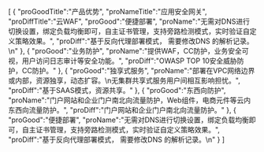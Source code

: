 [
	{
		"proGoodTitle":"产品优势",
		"proNameTitle":"应用安全网关",
		"proDiffTitle":"云WAF",
		"proGood":"便捷部署",
		"proName":"无需对DNS进行切换设置，绑定负载均衡即可，自主证书管理，支持旁路检测模式，实时验证自定义策略效果。",
		"proDiff":"基于反向代理部署模式， 需要修改DNS 的解析记录。\n"
	},
	{
		"proGood":"业务防护",
		"proName":"提供WAF，CC防护，业务安全可视，用户访问日志审计等安全功能。",
		"proDiff":"OWASP TOP 10安全威胁防护，CC防护。"
	},
	{
		"proGood":"独享式服务",
		"proName":"部署在VPC网络边界或内部，资源独享，动态扩容。\n无集群共享式服务用户间相互影响担忧。",
		"proDiff":"基于SAAS模式，资源共享。"
	},
	{
		"proGood":"东西向防护",
		"proName":"门户网站和企业门户南北向流量防护，Web组件，电商元件等云内东西向流量防护。",
		"proDiff":"门户网站和企业门户南北向流量防护。"
	},
	{
		"proGood":"便捷部署",
		"proName":"无需对DNS进行切换设置，绑定负载均衡即可，自主证书管理，支持旁路检测模式，实时验证自定义策略效果。",
		"proDiff":"基于反向代理部署模式， 需要修改DNS 的解析记录。\n"
	}
]
